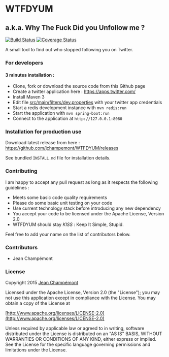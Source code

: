 # WTFDYUM 
## a.k.a. Why The Fuck Did you Unfollow me ?
[![Build Status](https://travis-ci.org/jchampemont/WTFDYUM.svg?branch=master)](https://travis-ci.org/jchampemont/WTFDYUM)
[![Coverage Status](https://coveralls.io/repos/jchampemont/WTFDYUM/badge.svg?branch=master&service=github)](https://coveralls.io/github/jchampemont/WTFDYUM?branch=master)

A small tool to find out who stopped following you on Twitter.

### For developers
#### 3 minutes installation :

- Clone, fork or download the source code from this Github page
- Create a twitter application here : https://apps.twitter.com/
- Install Maven 3
- Edit file [src/main/filters/dev.properties](https://github.com/jchampemont/WTFDYUM/blob/master/src/main/filters/dev.properties) with your twitter app credentials
- Start a redis development instance with `mvn redis:run`
- Start the application with `mvn spring-boot:run`
- Connect to the application at `http://127.0.0.1:8080`
    
### Installation for production use

Download latest release from here : https://github.com/jchampemont/WTFDYUM/releases

See bundled `INSTALL.md` file for installation details.

### Contributing
I am happy to accept any pull request as long as it respects the following guidelines :

- Meets some basic code quality requirements
- Please do some basic unit testing on your code
- Use current technology stack before introducing any new dependency
- You accept your code to be licensed under the Apache License, Version 2.0
- WTFDYUM should stay *KISS* : Keep It Simple, Stupid.

Feel free to add your name on the list of contributors below.

### Contributors

- Jean Champémont

### License

Copyright 2015 [Jean Champémont](http://www.jeanchampemont.com)

Licensed under the Apache License, Version 2.0 (the "License");
you may not use this application except in compliance with the License.
You may obtain a copy of the License at

[http://www.apache.org/licenses/LICENSE-2.0](http://www.apache.org/licenses/LICENSE-2.0)

Unless required by applicable law or agreed to in writing, software
distributed under the License is distributed on an "AS IS" BASIS,
WITHOUT WARRANTIES OR CONDITIONS OF ANY KIND, either express or implied.
See the License for the specific language governing permissions and
limitations under the License.
